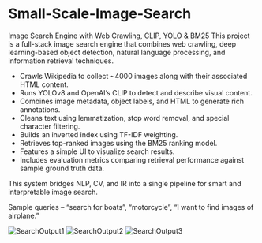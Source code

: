 # Small-Scale-Image-Search

Image Search Engine with Web Crawling, CLIP, YOLO & BM25
This project is a full-stack image search engine that combines web crawling, deep learning-based object detection, natural language processing, and information retrieval techniques.
- Crawls Wikipedia to collect ~4000 images along with their associated HTML content.
-	Runs YOLOv8 and OpenAI’s CLIP to detect and describe visual content.
-	Combines image metadata, object labels, and HTML to generate rich annotations.
-	Cleans text using lemmatization, stop word removal, and special character filtering.
-	Builds an inverted index using TF-IDF weighting.
-	Retrieves top-ranked images using the BM25 ranking model.
-	Features a simple UI to visualize search results.
-	Includes evaluation metrics comparing retrieval performance against sample ground truth data.

This system bridges NLP, CV, and IR into a single pipeline for smart and interpretable image search.

Sample queries – “search for boats”, “motorcycle”, “I want to find images of airplane.”
   
![SearchOutput1](assets/output1.png)
![SearchOutput2](assets/output2.png)
![SearchOutput3](assets/output3.png)
